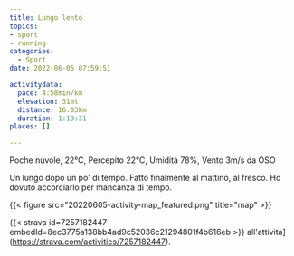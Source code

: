 ```yaml
---
title: Lungo lento
topics:
- sport
- running
categories: 
  - Sport
date: 2022-06-05 07:59:51

activitydata:
  pace: 4:58min/km
  elevation: 31mt
  distance: 16.03km
  duration: 1:19:31
places: []

---
```


Poche nuvole, 22°C, Percepito 22°C, Umidità 78%, Vento 3m/s da OSO

<!--more-->

Un lungo dopo un po' di tempo. Fatto finalmente al mattino, al fresco. Ho dovuto accorciarlo per mancanza di tempo.

{{<  figure src="20220605-activity-map_featured.png" title="map" >}}

{{< strava id=7257182447 embedId=8ec3775a138bb4ad9c52036c21294801f4b616eb >}} all'attività](https://strava.com/activities/7257182447).
